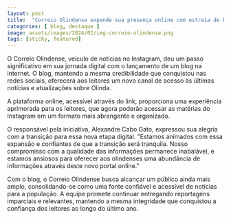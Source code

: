 ```yaml
---
layout: post
title:  "Correio Olindense expande sua presença online com estreia de blog de notícias na internet"
categories: [ blog, destaque ]
image: assets/images/2024/02/img-correio-olindense.png
tags: [sticky, featured]
---
```

O Correio Olindense, veículo de notícias no Instagram, deu um passo significativo em sua jornada digital com o lançamento de um blog na internet. O blog, mantendo a mesma credibilidade que conquistou nas redes sociais, oferecerá aos leitores um novo canal de acesso às últimas notícias e atualizações sobre Olinda.

A plataforma online, acessível através do link, proporciona uma experiência aprimorada para os leitores, que agora poderão acessar as matérias do Instagram em um formato mais abrangente e organizado.

O responsável pela iniciativa, Alexandre Cabo Gato, expressou sua alegria com a transição para essa nova etapa digital. "Estamos animados com essa expansão e confiantes de que a transição será tranquila. Nosso compromisso com a qualidade das informações permanece inabalável, e estamos ansiosos para oferecer aos olindenses uma abundância de informações através deste novo portal online."

Com o blog, o Correio Olindense busca alcançar um público ainda mais amplo, consolidando-se como uma fonte confiável e acessível de notícias para a população. A equipe promete continuar entregando reportagens imparciais e relevantes, mantendo a mesma integridade que conquistou a confiança dos leitores ao longo do último ano.